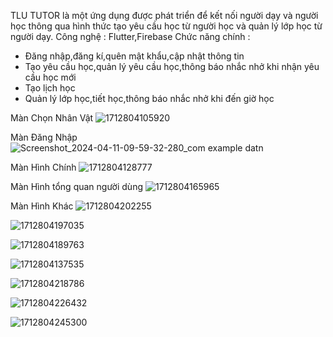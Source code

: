 TLU TUTOR là một ứng dụng được phát triển để kết nối người dạy và người học thông qua hình thức tạo yêu cầu học từ người học và quản lý lớp học từ người dạy.
Công nghệ : Flutter,Firebase
Chức năng chính :
   - Đăng nhập,đăng kí,quên mật khẩu,cập nhật thông tin
   - Tạo yêu cầu học,quản lý yêu cầu học,thông báo nhắc nhở khi nhận yêu cầu học mới
   - Tạo lịch học
   - Quản lý lớp học,tiết học,thông báo nhắc nhở khi đến giờ học


Màn Chọn Nhân Vật 
![1712804105920](https://github.com/ZecManh/Student_Learn/assets/62164165/7c6913c6-a089-4434-bcf9-4139c9cce7a6)

Màn Đăng Nhập
![Screenshot_2024-04-11-09-59-32-280_com example datn](https://github.com/ZecManh/Student_Learn/assets/62164165/7dc6ca4c-99e8-43be-9d50-c7fa8b0b4148)

Màn Hình Chính
![1712804128777](https://github.com/ZecManh/Student_Learn/assets/62164165/e7e624cf-56bf-4447-98b6-3fab145049e4)

Màn Hình tổng quan người dùng
![1712804165965](https://github.com/ZecManh/Student_Learn/assets/62164165/84606676-ab97-40de-8ff1-d07bb43d90d9)

Màn Hình Khác
![1712804202255](https://github.com/ZecManh/Student_Learn/assets/62164165/5fac1610-5b3f-4f5a-9b38-8bd0b7b98784)

![1712804197035](https://github.com/ZecManh/Student_Learn/assets/62164165/b5131b6d-b069-4aba-b78d-896a9ee1a656)

![1712804189763](https://github.com/ZecManh/Student_Learn/assets/62164165/842f775b-df4e-488c-bf74-fd64e8c79265)

![1712804137535](https://github.com/ZecManh/Student_Learn/assets/62164165/074fbc0c-4eb5-4240-9172-df46267c2021)

![1712804218786](https://github.com/ZecManh/Student_Learn/assets/62164165/778e7ead-2162-4675-9721-ddd0b32a6e53)

![1712804226432](https://github.com/ZecManh/Student_Learn/assets/62164165/be5f6ad1-a01f-4dbc-b3d0-b923f5bd4c15)

![1712804245300](https://github.com/ZecManh/Student_Learn/assets/62164165/52c4bbd8-fe28-4c0a-a55b-f2af9a728d80)
